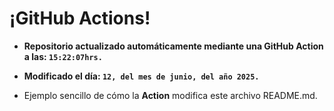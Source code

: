 # ¡GitHub Actions!
* **Repositorio actualizado automáticamente mediante una GitHub Action a las: `15:22:07hrs.`**
* **Modificado el día: `12, del mes de junio, del año 2025.`**

* Ejemplo sencillo de cómo la **Action** modifica este archivo README.md.
